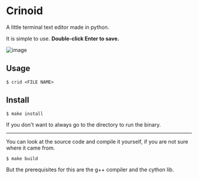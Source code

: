 # Crinoid
A little terminal text editor made in python.

It is simple to use.
**Double-click Enter to save.**

![image](https://pbs.twimg.com/media/FJy6jsaXMAsf7Ap?format=png&name=small)

## Usage
```console
$ crid <FILE NAME>
```

## Install
```console
$ make install
```
If you don't want to always go to the directory to run the binary.
***
You can look at the source code and compile it yourself, if you are not sure where it came from.
```console
$ make build
```
But the prerequisites for this are the g++ compiler and the cython lib.
